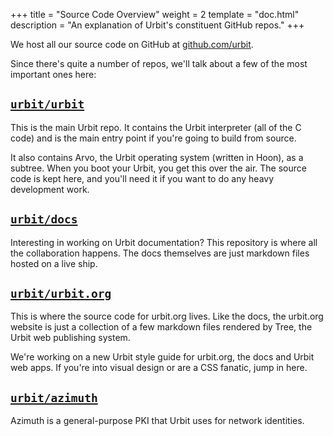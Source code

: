 +++
title = "Source Code Overview"
weight = 2
template = "doc.html"
description = "An explanation of Urbit's constituent GitHub repos."
+++

We host all our source code on GitHub at [github.com/urbit](https://github.com/urbit).

Since there's quite a number of repos, we'll talk about a few of the most
important ones here:

## [`urbit/urbit`](https://github.com/urbit/urbit)

This is the main Urbit repo. It contains the Urbit interpreter (all of the C code) and is the main entry point if you're going to build from source.

It also contains Arvo, the Urbit operating system (written in Hoon), as a subtree. When you boot your Urbit, you get this over the air. The source code is kept here, and you'll need it if you want to do any heavy development work.

## [`urbit/docs`](https://github.com/urbit/docs)

Interesting in working on Urbit documentation? This repository is where all the collaboration happens. The docs themselves are just markdown files hosted on a live ship.

## [`urbit/urbit.org`](https://github.com/urbit/urbit.org)

This is where the source code for urbit.org lives. Like the docs, the urbit.org website is just a collection of a few markdown files rendered by Tree, the Urbit web publishing system.

We're working on a new Urbit style guide for urbit.org, the docs and Urbit web apps. If you're into visual design or are a CSS fanatic, jump in here.

## [`urbit/azimuth`](https://github.com/urbit/azimuth)

Azimuth is a general-purpose PKI that Urbit uses for network identities.